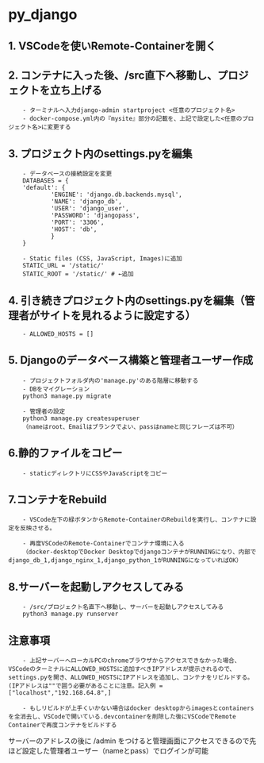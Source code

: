 # py_django

## 1. VSCodeを使いRemote-Containerを開く
## 2. コンテナに入った後、/src直下へ移動し、プロジェクトを立ち上げる
        - ターミナルへ入力django-admin startproject <任意のプロジェクト名>
        - docker-compose.yml内の『mysite』部分の記載を、上記で設定した<任意のプロジェクト名>に変更する

## 3. プロジェクト内のsettings.pyを編集
        - データベースの接続設定を変更
        DATABASES = {
        'default': {
                'ENGINE': 'django.db.backends.mysql',
                'NAME': 'django_db',
                'USER': 'django_user',
                'PASSWORD': 'djangopass',
                'PORT': '3306',
                'HOST': 'db',
                }
        }

        - Static files (CSS, JavaScript, Images)に追加
        STATIC_URL = '/static/'
        STATIC_ROOT = '/static/' # ←追加

## 4. 引き続きプロジェクト内のsettings.pyを編集（管理者がサイトを見れるように設定する）
        - ALLOWED_HOSTS = []

## 5. Djangoのデータベース構築と管理者ユーザー作成
        - プロジェクトフォルダ内の'manage.py'のある階層に移動する
        - DBをマイグレーション
        python3 manage.py migrate

        - 管理者の設定
        python3 manage.py createsuperuser
        （nameはroot、Emailはブランクでよい、passはnameと同じフレーズは不可）

## 6.静的ファイルをコピー
        - staticディレクトリにCSSやJavaScriptをコピー

## 7.コンテナをRebuild
        - VSCode左下の緑ボタンからRemote-ContainerのRebuildを実行し、コンテナに設定を反映させる。

        - 再度VSCodeのRemote-Containerでコンテナ環境に入る
        （docker-desktopでDocker DesktopでdjangoコンテナがRUNNINGになり、内部でdjango_db_1,django_nginx_1,django_python_1がRUNNINGになっていればOK）

## 8.サーバーを起動しアクセスしてみる
        - /src/プロジェクト名直下へ移動し、サーバーを起動しアクセスしてみる
        python3 manage.py runserver

## 注意事項
        - 上記サーバーへローカルPCのchromeブラウザからアクセスできなかった場合、VSCodeのターミナルにALLOWED_HOSTSに追加すべきIPアドレスが提示されるので、settings.pyを開き、ALLOWED_HOSTSにIPアドレスを追加し、コンテナをリビルドする。(IPアドレスは""で囲う必要があることに注意。記入例 = ["localhost","192.168.64.8",]

        - もしリビルドが上手くいかない場合はdocker desktopからimagesとcontainersを全消去し、VSCodeで開いている.devcontainerを削除した後にVSCodeでRemote Containerで再度コンテナをビルドする

サーバーのアドレスの後に /admin をつけると管理画面にアクセスできるので先ほど設定した管理者ユーザー（nameとpass）でログインが可能
